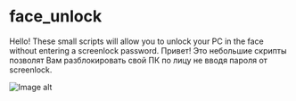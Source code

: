 # face_unlock
Hello! These small scripts will allow you to unlock your PC in the face without entering a screenlock password.
Привет! Это небольшие скрипты позволят Вам разблокировать свой ПК по лицу не вводя пароля от screenlock.

![Image alt](https://github.com/{hulumulu801}/{face_unlock}/raw/{branch}/{/root/}/0.png)
